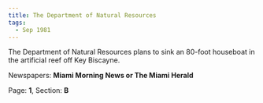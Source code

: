 ```yaml
---  
title: The Department of Natural Resources  
tags:  
  - Sep 1981  
---  
```

  
The Department of Natural Resources plans to sink an 80-foot houseboat in the artificial reef off Key Biscayne.  
  
Newspapers: **Miami Morning News or The Miami Herald**  
  
Page: **1**, Section: **B** 
